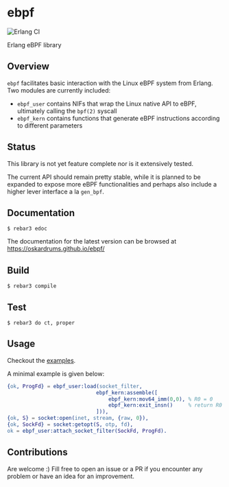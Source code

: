 ebpf
=====
![Erlang CI](https://github.com/oskardrums/ebpf/workflows/Erlang%20CI/badge.svg)

Erlang eBPF library

Overview
--------
`ebpf` facilitates basic interaction with the Linux eBPF system from Erlang.
Two modules are currently included:
* `ebpf_user` contains NIFs that wrap the Linux native API to eBPF, ultimately calling the `bpf(2)` syscall
* `ebpf_kern` contains functions that generate eBPF instructions according to different parameters

Status
------
This library is not yet feature complete nor is it extensively tested.

The current API should remain pretty stable, while it is planned to be expanded to expose more eBPF functionalities and perhaps also include a higher lever interface a la `gen_bpf`.

Documentation
-------------

	$ rebar3 edoc

The documentation for the latest version can be browsed at https://oskardrums.github.io/ebpf/

Build
-----

    $ rebar3 compile
    
Test
----

    $ rebar3 do ct, proper

Usage
-----
Checkout the [examples](examples/).

A minimal example is given below:
```erlang
{ok, ProgFd} = ebpf_user:load(socket_filter,
                             ebpf_kern:assemble([
                                 ebpf_kern:mov64_imm(0,0), % R0 = 0
                                 ebpf_kern:exit_insn()     % return R0
                             ])),
{ok, S} = socket:open(inet, stream, {raw, 0}),
{ok, SockFd} = socket:getopt(S, otp, fd),
ok = ebpf_user:attach_socket_filter(SockFd, ProgFd).
```

Contributions
------------
Are welcome :)
Fill free to open an issue or a PR if you encounter any problem or have an idea for an improvement.
